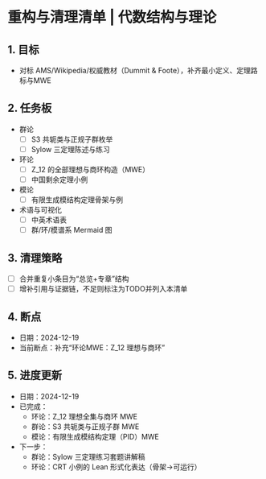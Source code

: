 # 重构与清理清单 | 代数结构与理论

## 1. 目标

- 对标 AMS/Wikipedia/权威教材（Dummit & Foote），补齐最小定义、定理路标与MWE

## 2. 任务板

- 群论
  - [ ] S3 共轭类与正规子群枚举
  - [ ] Sylow 三定理陈述与练习
- 环论
  - [ ] Z_12 的全部理想与商环构造（MWE）
  - [ ] 中国剩余定理小例
- 模论
  - [ ] 有限生成模结构定理骨架与例
- 术语与可视化
  - [ ] 中英术语表
  - [ ] 群/环/模谱系 Mermaid 图

## 3. 清理策略

- [ ] 合并重复小条目为“总览+专章”结构
- [ ] 增补引用与证据链，不足则标注为TODO并列入本清单

## 4. 断点

- 日期：2024-12-19
- 当前断点：补充“环论MWE：Z_12 理想与商环”

<!-- 断点：环论MWE -->

## 5. 进度更新

- 日期：2024-12-19
- 已完成：
  - 环论：Z_12 理想全集与商环 MWE
  - 群论：S3 共轭类与正规子群 MWE
  - 模论：有限生成模结构定理（PID）MWE
- 下一步：
  - 群论：Sylow 三定理练习套题讲解稿
  - 环论：CRT 小例的 Lean 形式化表达（骨架→可运行）

<!-- 断点：Sylow 讲解；CRT 形式化推进 -->
